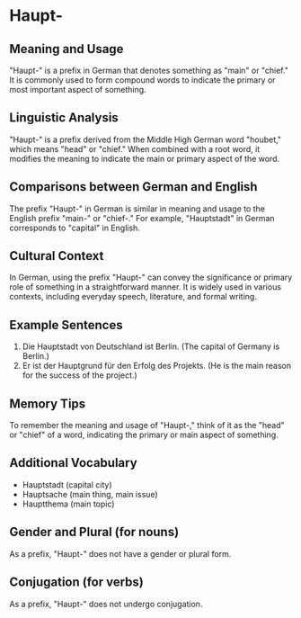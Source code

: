 # Haupt-
## Meaning and Usage
"Haupt-" is a prefix in German that denotes something as "main" or "chief." It is commonly used to form compound words to indicate the primary or most important aspect of something.

## Linguistic Analysis
"Haupt-" is a prefix derived from the Middle High German word "houbet," which means "head" or "chief." When combined with a root word, it modifies the meaning to indicate the main or primary aspect of the word.

## Comparisons between German and English
The prefix "Haupt-" in German is similar in meaning and usage to the English prefix "main-" or "chief-." For example, "Hauptstadt" in German corresponds to "capital" in English.

## Cultural Context
In German, using the prefix "Haupt-" can convey the significance or primary role of something in a straightforward manner. It is widely used in various contexts, including everyday speech, literature, and formal writing.

## Example Sentences
1. Die Hauptstadt von Deutschland ist Berlin. (The capital of Germany is Berlin.)
2. Er ist der Hauptgrund für den Erfolg des Projekts. (He is the main reason for the success of the project.)

## Memory Tips
To remember the meaning and usage of "Haupt-," think of it as the "head" or "chief" of a word, indicating the primary or main aspect of something.

## Additional Vocabulary
- Hauptstadt (capital city)
- Hauptsache (main thing, main issue)
- Hauptthema (main topic)

## Gender and Plural (for nouns)
As a prefix, "Haupt-" does not have a gender or plural form.

## Conjugation (for verbs)
As a prefix, "Haupt-" does not undergo conjugation.